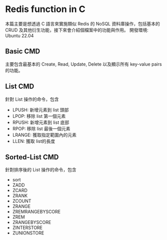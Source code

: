 # Redis function in C
本篇主要是想透過 C 語言來實施類似 Redis 的 NoSQL 資料庫操作，包括基本的 CRUD 及其他衍生功能，接下來會介紹個檔案中的功能與作用。
開發環境: Ubuntu 22.04
## Basic CMD
主要包含最基本的 Create, Read, Update, Delete 以及顯示所有 key-value pairs 的功能。

## List CMD
針對 List 操作的命令，包含
- LPUSH: 新增元素到 list 頭部
- LPOP: 移除 list 第一個元素
- RPUSH: 新增元素到 list 底部
- RPOP: 移除 list 最後一個元素
- LRANGE: 獲取指定範圍內的元素
- LLEN: 獲取 list的長度

## Sorted-List CMD
針對排序後的 List 操作的命令，包含
- sort
- ZADD
- ZCARD
- ZRANK
- ZCOUNT
- ZRANGE
- ZREMRANGEBYSCORE
- ZREM
- ZRANGEBYSCORE
- ZINTERSTORE
- ZUNIONSTORE

